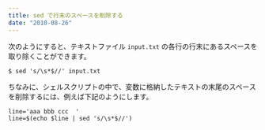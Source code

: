 ```yaml
---
title: sed で行末のスペースを削除する
date: "2010-08-26"
---
```


次のようにすると、テキストファイル `input.txt` の各行の行末にあるスペースを取り除くことができます。

~~~
$ sed 's/\s*$//' input.txt
~~~

ちなみに、シェルスクリプトの中で、変数に格納したテキストの末尾のスペースを削除するには、例えば下記のようにします。

~~~
line='aaa bbb ccc  '
line=$(echo $line | sed 's/\s*$//')
~~~

